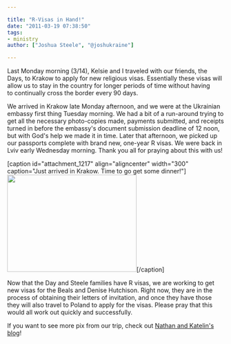 ```yaml
---

title: "R-Visas in Hand!"
date: "2011-03-19 07:38:50"
tags:
- ministry
author: ["Joshua Steele", "@joshukraine"]

---
```


Last Monday morning (3/14), Kelsie and I traveled with our friends, the Days, to Krakow to apply for new religious visas. Essentially these visas will allow us to stay in the country for longer periods of time without having to continually cross the border every 90 days.

We arrived in Krakow late Monday afternoon, and we were at the Ukrainian embassy first thing Tuesday morning. We had a bit of a run-around trying to get all the necessary photo-copies made, payments submitted, and receipts turned in before the embassy's document submission deadline of 12 noon, but with God's help we made it in time. Later that afternoon, we picked up our passports complete with brand new, one-year R visas. We were back in Lviv early Wednesday morning. Thank you all for praying about this with us!

[caption id="attachment_1217" align="aligncenter" width="300" caption="Just arrived in Krakow. Time to go get some dinner!"]<a href="//d21yo20tm8bmc2.cloudfront.net/2011/03/IMG_4890.jpeg"><img class="size-medium wp-image-1217 " src="//d21yo20tm8bmc2.cloudfront.net/2011/03/IMG_4890-300x225.jpg" alt="" width="300" height="225" /></a>[/caption]

Now that the Day and Steele families have R visas, we are working to get new visas for the Beals and Denise Hutchison. Right now, they are in the process of obtaining their letters of invitation, and once they have those they will also travel to Poland to apply for the visas. Please pray that this would all work out quickly and successfully.

If you want to see more pix from our trip, check out <a href="http://day.euroteamoutreach.org/">Nathan and Katelin's blog</a>!
